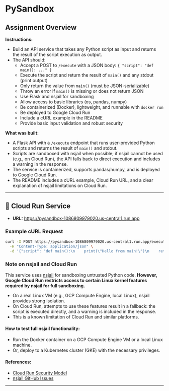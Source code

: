 # PySandbox

## Assignment Overview

**Instructions:**
- Build an API service that takes any Python script as input and returns the result of the script execution as output.
- The API should:
  - Accept a POST to `/execute` with a JSON body: `{ "script": "def main(): ..." }`
  - Execute the script and return the result of `main()` and any stdout (print output)
  - Only return the value from `main()` (must be JSON-serializable)
  - Throw an error if `main()` is missing or does not return JSON
  - Use Flask and nsjail for sandboxing
  - Allow access to basic libraries (os, pandas, numpy)
  - Be containerized (Docker), lightweight, and runnable with `docker run`
  - Be deployed to Google Cloud Run
  - Include a cURL example in the README
  - Provide basic input validation and robust security

**What was built:**
- A Flask API with a `/execute` endpoint that runs user-provided Python scripts and returns the result of `main()` and stdout.
- Scripts are sandboxed with nsjail when possible; if nsjail cannot be used (e.g., on Cloud Run), the API falls back to direct execution and includes a warning in the response.
- The service is containerized, supports pandas/numpy, and is deployed to Google Cloud Run.
- The README includes a cURL example, Cloud Run URL, and a clear explanation of nsjail limitations on Cloud Run.

---

## 🚀 Cloud Run Service

- **URL:** https://pysandbox-1086809979020.us-central1.run.app

### Example cURL Request

```bash
curl -X POST https://pysandbox-1086809979020.us-central1.run.app/execute \
  -H "Content-Type: application/json" \
  -d '{"script": "def main():\n    print(\"Hello from main!\")\n    return {\"msg\": \"success\", \"value\": 42}\n"}'
```

### Note on nsjail and Cloud Run

This service uses [nsjail](https://github.com/google/nsjail) for sandboxing untrusted Python code. **However, Google Cloud Run restricts access to certain Linux kernel features required by nsjail for full sandboxing.**

- On a real Linux VM (e.g., GCP Compute Engine, local Linux), nsjail provides strong isolation.
- On Cloud Run, attempts to use these features result in a fallback: the script is executed directly, and a warning is included in the response.
- This is a known limitation of Cloud Run and similar platforms.

#### How to test full nsjail functionality:
- Run the Docker container on a GCP Compute Engine VM or a local Linux machine.
- Or, deploy to a Kubernetes cluster (GKE) with the necessary privileges.

#### References:
- [Cloud Run Security Model](https://cloud.google.com/run/docs/container-contract#security)
- [nsjail GitHub Issues](https://github.com/google/nsjail/issues)

---

